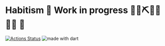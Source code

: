 # Habitism 🚧 Work in progress 👷‍♀️⛏👷🔧️👷🔧 🚧 
 [![Actions Status](https://github.com/solikil/habitism/workflows/Build%20and%20Test/badge.svg)](https://github.com/solikil/habitism/actions) <img src="https://img.shields.io/badge/made%20with-dart-blue.svg" alt="made with dart">
